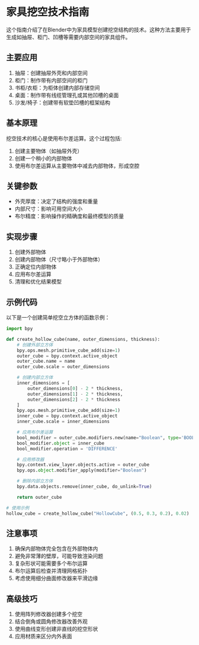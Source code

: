 # 家具挖空技术指南

这个指南介绍了在Blender中为家具模型创建挖空结构的技术。这种方法主要用于生成如抽屉、柜门、凹槽等需要内部空间的家具组件。

## 主要应用

1. 抽屉：创建抽屉外壳和内部空间
2. 柜门：制作带有内部空间的柜门
3. 书柜/衣柜：为柜体创建内部存储空间
4. 桌面：制作带有线缆管理孔或其他凹槽的桌面
5. 沙发/椅子：创建带有软垫凹槽的框架结构

## 基本原理

挖空技术的核心是使用布尔差运算。这个过程包括:
1. 创建主要物体（如抽屉外壳）
2. 创建一个稍小的内部物体
3. 使用布尔差运算从主要物体中减去内部物体，形成空腔

## 关键参数

- 外壳厚度：决定了结构的强度和重量
- 内部尺寸：影响可用空间大小
- 布尔精度：影响操作的精确度和最终模型的质量

## 实现步骤

1. 创建外部物体
2. 创建内部物体（尺寸略小于外部物体）
3. 正确定位内部物体
4. 应用布尔差运算
5. 清理和优化结果模型

## 示例代码

以下是一个创建简单挖空立方体的函数示例：

```python
import bpy

def create_hollow_cube(name, outer_dimensions, thickness):
    # 创建外部立方体
    bpy.ops.mesh.primitive_cube_add(size=1)
    outer_cube = bpy.context.active_object
    outer_cube.name = name
    outer_cube.scale = outer_dimensions

    # 创建内部立方体
    inner_dimensions = [
        outer_dimensions[0] - 2 * thickness,
        outer_dimensions[1] - 2 * thickness,
        outer_dimensions[2] - 2 * thickness
    ]
    bpy.ops.mesh.primitive_cube_add(size=1)
    inner_cube = bpy.context.active_object
    inner_cube.scale = inner_dimensions

    # 应用布尔差运算
    bool_modifier = outer_cube.modifiers.new(name="Boolean", type='BOOLEAN')
    bool_modifier.object = inner_cube
    bool_modifier.operation = 'DIFFERENCE'

    # 应用修改器
    bpy.context.view_layer.objects.active = outer_cube
    bpy.ops.object.modifier_apply(modifier="Boolean")

    # 删除内部立方体
    bpy.data.objects.remove(inner_cube, do_unlink=True)

    return outer_cube

# 使用示例
hollow_cube = create_hollow_cube("HollowCube", (0.5, 0.3, 0.2), 0.02)
```

## 注意事项

1. 确保内部物体完全包含在外部物体内
2. 避免非常薄的壁厚，可能导致渲染问题
3. 复杂形状可能需要多个布尔运算
4. 布尔运算后检查并清理网格拓扑
5. 考虑使用细分曲面修改器来平滑边缘

## 高级技巧

1. 使用阵列修改器创建多个挖空
2. 结合倒角或圆角修改器改善外观
3. 使用曲线变形创建非直线的挖空形状
4. 应用材质来区分内外表面